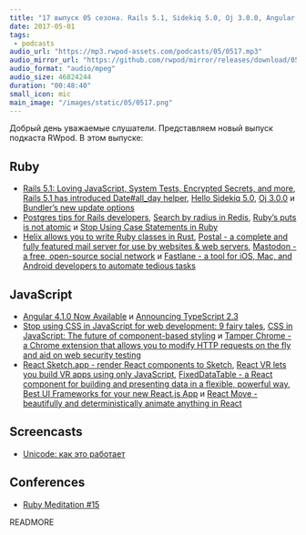 ```yaml
---
title: "17 выпуск 05 сезона. Rails 5.1, Sidekiq 5.0, Oj 3.0.0, Angular 4.1.0, TypeScript 2.3, Helix, Mastodon, React Sketch.app и прочее"
date: 2017-05-01
tags:
 - podcasts
audio_url: "https://mp3.rwpod-assets.com/podcasts/05/0517.mp3"
audio_mirror_url: "https://github.com/rwpod/mirror/releases/download/05.17/0517.mp3"
audio_format: "audio/mpeg"
audio_size: 46824244
duration: "00:48:40"
small_icon: mic
main_image: "/images/static/05/0517.png"
---
```


Добрый день уважаемые слушатели. Представляем новый выпуск подкаста RWpod. В этом выпуске:

## Ruby

 - [Rails 5.1: Loving JavaScript, System Tests, Encrypted Secrets, and more](http://weblog.rubyonrails.org/2017/4/27/Rails-5-1-final/), [Rails 5.1 has introduced Date#all_day helper](http://blog.bigbinary.com/2017/04/24/rails-5-1-has-introduced-date-all_day-helper.html), [Hello Sidekiq 5.0](http://www.mikeperham.com/2017/04/25/hello-sidekiq-5.0/), [Oj 3.0.0](http://www.ohler.com/oj/index.html) и [Bundler’s new update options](https://depfu.io/blog/2017/04/25/bundlers-new-update-options)
 - [Postgres tips for Rails developers](https://www.citusdata.com/blog/2017/04/28/postgres-tips-for-rails/), [Search by radius in Redis](http://blog.primehammer.com/2017/04/25/search-by-radius-in-redis/), [Ruby’s puts is not atomic](https://hackernoon.com/rubys-puts-is-not-atomic-889c57fc9a28) и [Stop Using Case Statements in Ruby](http://www.blackbytes.info/2017/04/stop-using-case-statements-in-ruby/)
 - [Helix allows you to write Ruby classes in Rust](https://usehelix.com/), [Postal - a complete and fully featured mail server for use by websites & web servers](https://github.com/atech/postal), [Mastodon - a free, open-source social network](https://mastodon.social/about) и [Fastlane - a tool for iOS, Mac, and Android developers to automate tedious tasks](https://fastlane.tools/)

## JavaScript

 - [Angular 4.1.0 Now Available](http://angularjs.blogspot.com/2017/04/angular-410-now-available.html) и [Announcing TypeScript 2.3](https://blogs.msdn.microsoft.com/typescript/2017/04/27/announcing-typescript-2-3/)
 - [Stop using CSS in JavaScript for web development: 9 fairy tales](https://medium.com/@gajus/stop-using-css-in-javascript-for-web-development-fa32fb873dcc), [CSS in JavaScript: The future of component-based styling](https://medium.freecodecamp.com/css-in-javascript-the-future-of-component-based-styling-70b161a79a32) и [Tamper Chrome - a Chrome extension that allows you to modify HTTP requests on the fly and aid on web security testing](https://github.com/google/tamperchrome)
 - [React Sketch.app - render React components to Sketch](http://airbnb.io/react-sketchapp/), [React VR lets you build VR apps using only JavaScript](https://facebook.github.io/react-vr/), [FixedDataTable - a React component for building and presenting data in a flexible, powerful way](https://facebook.github.io/fixed-data-table/), [Best UI Frameworks for your new React.js App](https://hackernoon.com/the-coolest-react-ui-frameworks-for-your-new-react-app-ad699fffd651) и [React Move - beautifully and deterministically animate anything in React](https://react-move.js.org/)

## Screencasts

 - [Unicode: как это работает](https://www.youtube.com/watch?v=uxMh50ZxpHY)

## Conferences

 - [Ruby Meditation #15](http://www.rubymeditation.com/)

READMORE
